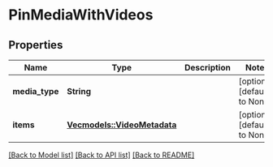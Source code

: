 # PinMediaWithVideos

## Properties
Name | Type | Description | Notes
------------ | ------------- | ------------- | -------------
**media_type** | **String** |  | [optional] [default to None]
**items** | [**Vec<models::VideoMetadata>**](VideoMetadata.md) |  | [optional] [default to None]

[[Back to Model list]](../README.md#documentation-for-models) [[Back to API list]](../README.md#documentation-for-api-endpoints) [[Back to README]](../README.md)



